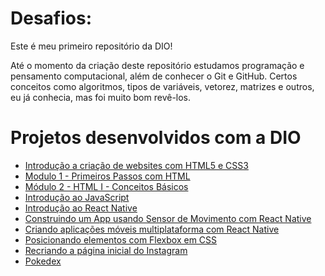 # Desafios:

Este é meu primeiro repositório da DIO!

Até o momento da criação deste repositório estudamos programação e pensamento computacional, além de conhecer o Git e GitHub. 
Certos conceitos como algoritmos, tipos de variáveis, vetorez, matrizes e outros, eu já conhecia, mas foi muito bom revê-los.

# Projetos desenvolvidos com a DIO

  - <a href="https://github.com/LeticiaTrindade/Introdu-oAoHTML" target="_blank">Introdução a criação de websites com HTML5 e CSS3</a>
  - <a href="https://github.com/LeticiaTrindade/Modulo1-PrimeirosPassoscomHTML" target="_blank">Modulo 1 - Primeiros Passos com HTML</a>
  - <a href="https://github.com/LeticiaTrindade/Projeto2-FormacaoHTML-DIO/" target="_blank">  Módulo 2 - HTML I - Conceitos Básicos</a>
  - <a href="https://github.com/LeticiaTrindade/introducao-JS-DIO" target="_blank">Introdução ao JavaScript</a>
  - <a href="https://github.com/LeticiaTrindade/Introducao-ao-Reac[t-Native-DIO" target="_blank">Introdução ao React Native</a>
  - <a href="https://github.com/LeticiaTrindade/App-Lanterna" target="_blank">Construindo um App usando Sensor de Movimento com React Native</a>
  - <a href="https://github.com/LeticiaTrindade/Curriculo-DIO" target="_blank">Criando aplicações móveis multiplataforma com React Native</a>
  - <a href="https://github.com/LeticiaTrindade/Site-FlexTurismos---DIO" target="_blank">Posicionando elementos com Flexbox em CSS</a>
  - <a href="https://github.com/LeticiaTrindade/Instagram-DIO" target="_blank">Recriando a página inicial do Instagram</a>
  - <a href="https://github.com/LeticiaTrindade/Pokedex--DIO" target="_blank">Pokedex</a>
  
  
  
